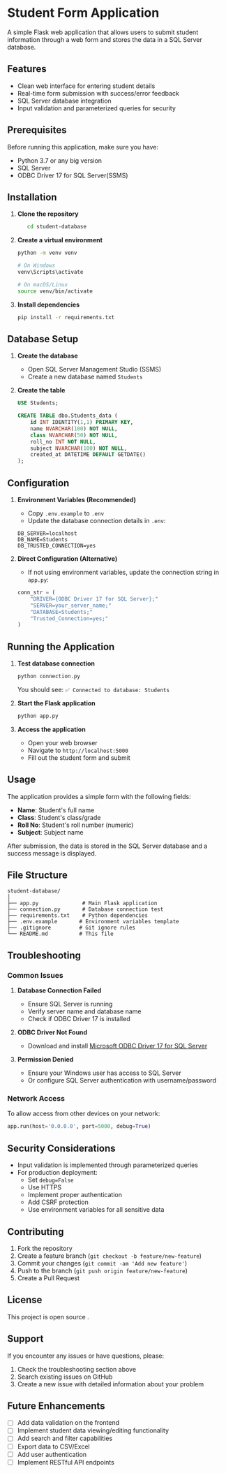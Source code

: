 # Student Form Application

A simple Flask web application that allows users to submit student information through a web form and stores the data in a SQL Server database.

## Features

- Clean web interface for entering student details
- Real-time form submission with success/error feedback
- SQL Server database integration
- Input validation and parameterized queries for security

## Prerequisites

Before running this application, make sure you have:

- Python 3.7 or any big version
- SQL Server 
- ODBC Driver 17 for SQL Server(SSMS)

## Installation

1. **Clone the repository**
   ```bash https://github.com/Aditya-Raj-Parashar/student-database.git
      cd student-database
   ```

2. **Create a virtual environment**
   ```bash
   python -m venv venv
   
   # On Windows
   venv\Scripts\activate
   
   # On macOS/Linux
   source venv/bin/activate
   ```

3. **Install dependencies**
   ```bash
   pip install -r requirements.txt
   ```

## Database Setup

1. **Create the database**
   - Open SQL Server Management Studio (SSMS)
   - Create a new database named `Students`

2. **Create the table**
   ```sql
   USE Students;
   
   CREATE TABLE dbo.Students_data (
       id INT IDENTITY(1,1) PRIMARY KEY,
       name NVARCHAR(100) NOT NULL,
       class NVARCHAR(50) NOT NULL,
       roll_no INT NOT NULL,
       subject NVARCHAR(100) NOT NULL,
       created_at DATETIME DEFAULT GETDATE()
   );
   ```

## Configuration

1. **Environment Variables (Recommended)**
   - Copy `.env.example` to `.env`
   - Update the database connection details in `.env`:
   ```
   DB_SERVER=localhost
   DB_NAME=Students
   DB_TRUSTED_CONNECTION=yes
   ```

2. **Direct Configuration (Alternative)**
   - If not using environment variables, update the connection string in `app.py`:
   ```python
   conn_str = (
       "DRIVER={ODBC Driver 17 for SQL Server};"
       "SERVER=your_server_name;"
       "DATABASE=Students;"
       "Trusted_Connection=yes;"
   )
   ```

## Running the Application

1. **Test database connection**
   ```bash
   python connection.py
   ```
   You should see: `✅ Connected to database: Students`

2. **Start the Flask application**
   ```bash
   python app.py
   ```

3. **Access the application**
   - Open your web browser
   - Navigate to `http://localhost:5000`
   - Fill out the student form and submit

## Usage

The application provides a simple form with the following fields:
- **Name**: Student's full name
- **Class**: Student's class/grade
- **Roll No**: Student's roll number (numeric)
- **Subject**: Subject name

After submission, the data is stored in the SQL Server database and a success message is displayed.

## File Structure

```
student-database/
│
├── app.py              # Main Flask application
├── connection.py       # Database connection test
├── requirements.txt    # Python dependencies
├── .env.example       # Environment variables template
├── .gitignore         # Git ignore rules
└── README.md          # This file
```

## Troubleshooting

### Common Issues

1. **Database Connection Failed**
   - Ensure SQL Server is running
   - Verify server name and database name
   - Check if ODBC Driver 17 is installed

2. **ODBC Driver Not Found**
   - Download and install [Microsoft ODBC Driver 17 for SQL Server](https://docs.microsoft.com/en-us/sql/connect/odbc/download-odbc-driver-for-sql-server)

3. **Permission Denied**
   - Ensure your Windows user has access to SQL Server
   - Or configure SQL Server authentication with username/password

### Network Access

To allow access from other devices on your network:
```python
app.run(host='0.0.0.0', port=5000, debug=True)
```

## Security Considerations

- Input validation is implemented through parameterized queries
- For production deployment:
  - Set `debug=False`
  - Use HTTPS
  - Implement proper authentication
  - Add CSRF protection
  - Use environment variables for all sensitive data

## Contributing

1. Fork the repository
2. Create a feature branch (`git checkout -b feature/new-feature`)
3. Commit your changes (`git commit -am 'Add new feature'`)
4. Push to the branch (`git push origin feature/new-feature`)
5. Create a Pull Request

## License

This project is open source .
## Support

If you encounter any issues or have questions, please:
1. Check the troubleshooting section above
2. Search existing issues on GitHub
3. Create a new issue with detailed information about your problem

## Future Enhancements

- [ ] Add data validation on the frontend
- [ ] Implement student data viewing/editing functionality
- [ ] Add search and filter capabilities
- [ ] Export data to CSV/Excel
- [ ] Add user authentication
- [ ] Implement RESTful API endpoints
